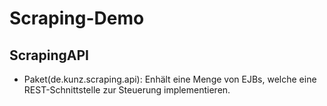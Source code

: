 # Scraping-Demo

## ScrapingAPI
* Paket(de.kunz.scraping.api): Enhält eine Menge von EJBs, welche eine REST-Schnittstelle zur Steuerung implementieren.  
